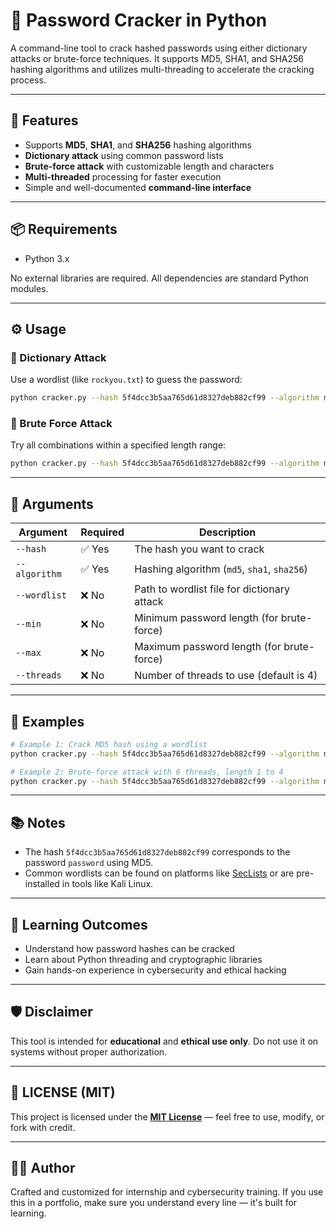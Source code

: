 # 🔐 Password Cracker in Python

A command-line tool to crack hashed passwords using either dictionary attacks or brute-force techniques. It supports MD5, SHA1, and SHA256 hashing algorithms and utilizes multi-threading to accelerate the cracking process.

---

## 🚀 Features
- Supports **MD5**, **SHA1**, and **SHA256** hashing algorithms
- **Dictionary attack** using common password lists
- **Brute-force attack** with customizable length and characters
- **Multi-threaded** processing for faster execution
- Simple and well-documented **command-line interface**

---

## 📦 Requirements
- Python 3.x

No external libraries are required. All dependencies are standard Python modules.

---

## ⚙️ Usage

### 📘 Dictionary Attack
Use a wordlist (like `rockyou.txt`) to guess the password:
```bash
python cracker.py --hash 5f4dcc3b5aa765d61d8327deb882cf99 --algorithm md5 --wordlist rockyou.txt
```

### 🧠 Brute Force Attack
Try all combinations within a specified length range:
```bash
python cracker.py --hash 5f4dcc3b5aa765d61d8327deb882cf99 --algorithm md5 --min 1 --max 4 --threads 6
```

---

## 📝 Arguments
| Argument      | Required | Description |
|---------------|----------|-------------|
| `--hash`      | ✅ Yes   | The hash you want to crack |
| `--algorithm` | ✅ Yes   | Hashing algorithm (`md5`, `sha1`, `sha256`) |
| `--wordlist`  | ❌ No    | Path to wordlist file for dictionary attack |
| `--min`       | ❌ No    | Minimum password length (for brute-force) |
| `--max`       | ❌ No    | Maximum password length (for brute-force) |
| `--threads`   | ❌ No    | Number of threads to use (default is 4) |

---

## 🧪 Examples
```bash
# Example 1: Crack MD5 hash using a wordlist
python cracker.py --hash 5f4dcc3b5aa765d61d8327deb882cf99 --algorithm md5 --wordlist passwords.txt

# Example 2: Brute-force attack with 6 threads, length 1 to 4
python cracker.py --hash 5f4dcc3b5aa765d61d8327deb882cf99 --algorithm md5 --min 1 --max 4 --threads 6
```

---

## 📚 Notes
- The hash `5f4dcc3b5aa765d61d8327deb882cf99` corresponds to the password `password` using MD5.
- Common wordlists can be found on platforms like [SecLists](https://github.com/danielmiessler/SecLists) or are pre-installed in tools like Kali Linux.

---

## 🧠 Learning Outcomes
- Understand how password hashes can be cracked
- Learn about Python threading and cryptographic libraries
- Gain hands-on experience in cybersecurity and ethical hacking

---

## 🛡️ Disclaimer
This tool is intended for **educational** and **ethical use only**. Do not use it on systems without proper authorization.

---

## 📜 LICENSE (MIT)
This project is licensed under the **[MIT License](https://github.com/thekanhakodes/Password-Cracker-in-Python/blob/main/License)** — feel free to use, modify, or fork with credit.

---

## 👨‍💻 Author
Crafted and customized for internship and cybersecurity training. If you use this in a portfolio, make sure you understand every line — it's built for learning.

